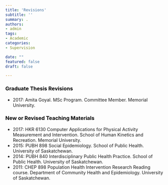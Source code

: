 ```yaml
---
title: 'Revisions'
subtitle: ''
summary: .	
authors:
- admin
tags:
- Academic
categories:
- Supervision

date: ""
featured: false
draft: false

---
```


### <span style="color:#000000">Graduate Thesis Revisions</span>

* 2017: Amita Goyal. MSc Program. Committee Member. Memorial University.

### <span style="color:#000000">New or Revised Teaching Materials</span>
* 2017:	HKR 6130 Computer Applications for Physical Activity Measurement and Intervention. School of Human Kinetics and Recreation. Memorial University. 
* 2015:	PUBH 898 Social Epidemiology. School of Public Health. University of Saskatchewan.
* 2014:	PUBH 840 Interdisciplinary Public Health Practice. School of Public Health. University of Saskatchewan.
* 2011:	CHEP 898 Population Health Intervention Research Reading course. Department of Community Health and Epidemiology. University of Saskatchewan.